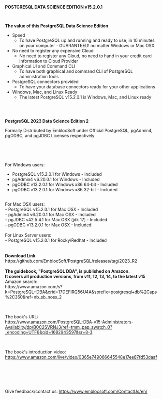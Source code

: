 
<b> POSTGRESQL DATA SCIENCE EDITION v15.2.0.1</b>

</br>

<b>The value of this PostgreSQL Data Science Edition</b>
- Speed
  - To have PostgreSQL up and running and ready to use, in 10 minutes on your computer - GUARANTEED!  no matter Windows or Mac OSX
- No need to register any expensive Cloud
  - No need to register any Cloud, no need to hand in your credit card information to Cloud Provider
- Graphical UI and Command CLI
  - To have both graphical and command CLI of PostgreSQL administration tools
- PostgreSQL connectors provided 
  - To have your database connectors ready for your other applications
- Windows, Mac, and Linux Ready
  - The latest PostgreSQL v15.2.0.1 is Windows, Mac, and Linux ready  

</br>
</br>

<b>PostgreSQL 2023 Data Science Edition 2</b>

Formally Distributed by EmblocSoft under Official PostgreSQL, pgAdmin4, pgODBC, and pgJDBC Licenses respectively
</br></br>

</br>
</br>

For Windows users: </br>
-  PostgreSQL v15.2.0.1 for Windows             - Included </br>
-  pgAdmin4   v6.20.0.1 for Windows             - Included </br>
-  pgODBC     v13.2.0.1 for Windows x86 64-bit  - Included </br>
-  pgODBC     v13.2.0.1 for Windows x86 32-bit  - Included </br>

</br>
For Mac OSX users: </br>
-  PostgreSQL v15.2.0.1 for Mac OSX             - Included </br>
-  pgAdmin4   v6.20.0.1 for Mac OSX             - Included </br>
-  pgJDBC     v42.5.4.1 for Max OSX (jdk 17)    - Included </br>
-  pgODBC     v13.2.0.1 for Max OSX             - Included </br>

</br>
For Linux Server users: </br>
-  PostgreSQL v15.2.0.1 for Rocky/Redhat        - Included </br>

</br>
</br>
<b>Download Link</b></br>
https://github.com/EmblocSoft/PostgreSQL/releases/tag/2023_R2

</br>
</br>
<b>The guidebook, "PostgreSQL DBA", is published on Amazon. </br>
It covers all production versions, from v11, 12, 13, 14, to the latest v15</b>
Amazon search:</br>
https://www.amazon.com/s?k=PostgreSQL+DBA&crid=17DEFIRQ56U4A&sprefix=postgresql+db%2Caps%2C350&ref=nb_sb_noss_2

</br></br>
The book's URL:</br>
https://www.amazon.com/PostgreSQL-DBA-v15-Administrators-Availablity/dp/B0C2SVRNJ3/ref=tmm_pap_swatch_0?_encoding=UTF8&qid=1682643597&sr=8-3

</br></br>
The book's introduction video:</br>
https://www.amazon.com/live/video/0365e749066645548e17ee87fd53daaf

</br>
</br>

</br></br>
Give feedback/contact us: https://www.emblocsoft.com/ContactUs/en/
